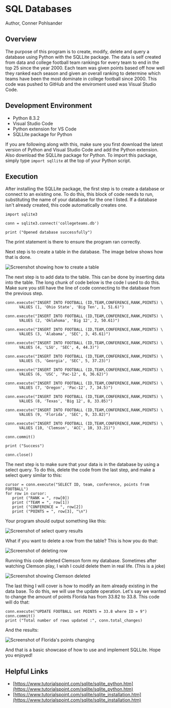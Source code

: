 # SQL Databases

Author, Conner Pohlsander

## Overview

The purpose of this program is to create, modify, delete and query a database using Python with the SQLLite package. The data is self created from data and college football team rankings for every team to end in the top 25 since the year 2000. Each team was given points based off how well they ranked each season and given an overall ranking to determine which teams have been the most dominate in college football since 2000. This code was pushed to GitHub and the enviroment used was Visual Studio Code.

## Development Environment

* Python 8.3.2
* Visual Studio Code
* Python extension for VS Code
* SQLLite package for Python

If you are following along with this, make sure you first download the latest version of Python and Visual Studio Code and add the Python extension. Also download the SQLLite package for Python. To import this package, simply type ```import sqllite``` at the top of your Python script.

## Execution

After installing the SQLLite package, the first step is to create a database or connect to an existing one. To do this, this block of code needs to run, substituting the name of your database for the one I listed. If a database isn't already created, this code automatically creates one.

```
import sqlite3

conn = sqlite3.connect('collegeteams.db')

print ("Opened database successfully")
```

The print statement is there to ensure the program ran correctly.

Next step is to create a table in the database. The image below shows how that is done.

![Screenshot showing how to create a table](1.jpg)

The next step is to add data to the table. This can be done by inserting data into the table. The long chunk of code below is the code I used to do this. Make sure you still have the line of code connecting to the database from the previous step.

```
conn.execute("INSERT INTO FOOTBALL (ID,TEAM,CONFERENCE,RANK,POINTS) \
      VALUES (1, 'Ohio State', 'Big Ten', 1, 51.6)")

conn.execute("INSERT INTO FOOTBALL (ID,TEAM,CONFERENCE,RANK,POINTS) \
      VALUES (2, 'Oklahoma', 'Big 12', 2, 50.61)")

conn.execute("INSERT INTO FOOTBALL (ID,TEAM,CONFERENCE,RANK,POINTS) \
      VALUES (3, 'Alabama', 'SEC', 3, 45.61)")

conn.execute("INSERT INTO FOOTBALL (ID,TEAM,CONFERENCE,RANK,POINTS) \
      VALUES (4, 'LSU', 'SEC', 4, 44.3)")

conn.execute("INSERT INTO FOOTBALL (ID,TEAM,CONFERENCE,RANK,POINTS) \
      VALUES (5, 'Georgia', 'SEC', 5, 37.23)")

conn.execute("INSERT INTO FOOTBALL (ID,TEAM,CONFERENCE,RANK,POINTS) \
      VALUES (6, 'USC', 'Pac-12', 6, 36.62)")

conn.execute("INSERT INTO FOOTBALL (ID,TEAM,CONFERENCE,RANK,POINTS) \
      VALUES (7, 'Oregon', 'Pac-12', 7, 34.5)")

conn.execute("INSERT INTO FOOTBALL (ID,TEAM,CONFERENCE,RANK,POINTS) \
      VALUES (8, 'Texas', 'Big 12', 8, 33.85)")

conn.execute("INSERT INTO FOOTBALL (ID,TEAM,CONFERENCE,RANK,POINTS) \
      VALUES (9, 'Florida', 'SEC', 9, 33.82)")

conn.execute("INSERT INTO FOOTBALL (ID,TEAM,CONFERENCE,RANK,POINTS) \
      VALUES (10, 'Clemson', 'ACC', 10, 33.21)")

conn.commit()

print ("Success")

conn.close()
```

The next step is to make sure that your data is in the database by using a select query. To do this, delete the code from the last step, and make a select query similar to this:
```
cursor = conn.execute("SELECT ID, team, conference, points from FOOTBALL")
for row in cursor:
   print ("RANK = ", row[0])
   print ("TEAM = ", row[1]) 
   print ("CONFERENCE = ", row[2])
   print ("POINTS = ", row[3], "\n")
   ```
Your program should output something like this:

![Screenshot of select query results](3.jpg)

What if you want to delete a row from the table? This is how you do that:

![Screenshot of deleting row](2.jpg)

Running this code deleted Clemson form my database. Sometimes after watching Clemson play, I wish I could delete them in real life. (This is a joke)

![Screenshot showing Clemson deleted](4.jpg)

The last thing I will cover is how to modify an item already existing in the data base. To do this, we will use the update operation. Let's say we wanted to change the amount of points Florida has from 33.82 to 33.8. This code will do that: 

```
conn.execute("UPDATE FOOTBALL set POINTS = 33.8 where ID = 9")
conn.commit()
print ("Total number of rows updated :", conn.total_changes)
```

And the results:

![Screenshot of Florida's points changing](5.jpg)

And that is a basic showcase of how to use and implement SQLLite. Hope you enjoyed!

## Helpful Links

* [https://www.tutorialspoint.com/sqlite/sqlite_python.htm](https://www.tutorialspoint.com/sqlite/sqlite_python.htm)
* [https://www.tutorialspoint.com/sqlite/sqlite_installation.htm](https://www.tutorialspoint.com/sqlite/sqlite_installation.htm)
